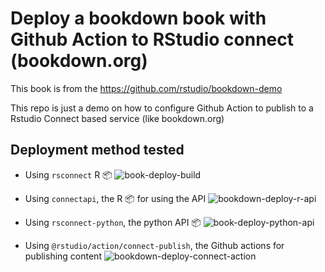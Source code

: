
# Deploy a bookdown book with Github Action to RStudio connect (bookdown.org)

This book is from the https://github.com/rstudio/bookdown-demo

This repo is just a demo on how to configure Github Action to publish to a Rstudio Connect based service (like bookdown.org)

## Deployment method tested

* Using `rsconnect` R :package: ![book-deploy-build](https://github.com/cderv/deploy-bookdown-demo/workflows/book-deploy-build/badge.svg)

* Using `connectapi`, the R :package: for using the API ![bookdown-deploy-r-api](https://github.com/cderv/deploy-bookdown-demo/workflows/bookdown-deploy-r-api/badge.svg)

* Using `rsconnect-python`, the python API :package: ![book-deploy-python-api](https://github.com/cderv/deploy-bookdown-demo/workflows/book-deploy-python-api/badge.svg) 

* Using `@rstudio/action/connect-publish`, the Github actions for publishing content ![bookdown-deploy-connect-action](https://github.com/cderv/deploy-bookdown-demo/workflows/bookdown-deploy-connect-action/badge.svg)

